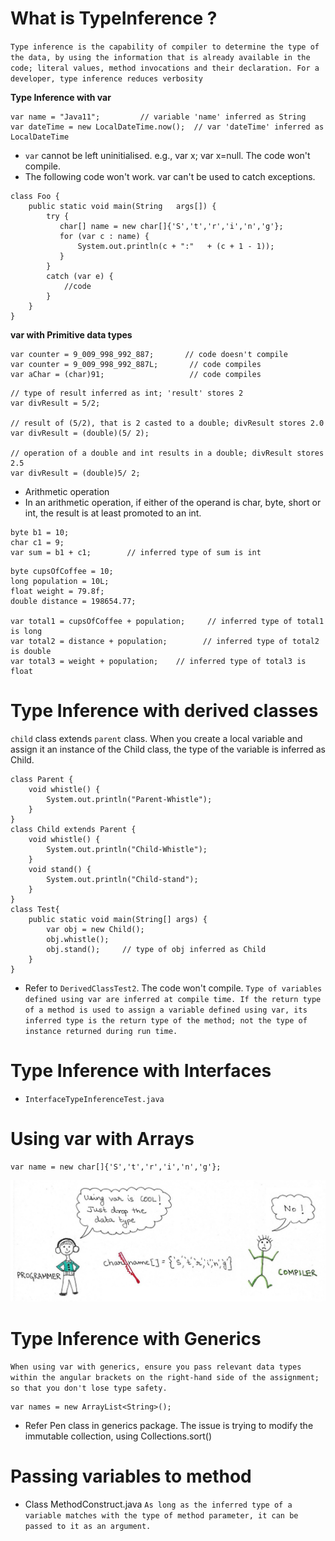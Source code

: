 # What is TypeInference ?
`Type inference is the capability of compiler to determine the type of the data, by using the information that is already available in the code; literal values, method invocations and their declaration. For a developer, type inference reduces verbosity`

**Type Inference with var**
```
var name = "Java11";         // variable 'name' inferred as String
var dateTime = new LocalDateTime.now();  // var 'dateTime' inferred as LocalDateTime
```
- `var` cannot be left uninitialised. e.g., var x; var x=null. The code won't compile.
- The following code won't work. var can't be used to catch exceptions.
```
class Foo {
    public static void main(String   args[]) {
        try {
           char[] name = new char[]{'S','t','r','i','n','g'};
           for (var c : name) {
               System.out.println(c + ":"   + (c + 1 - 1));
           }
        }
        catch (var e) {
            //code
        }
    }
}
```

**var with Primitive data types**
```
var counter = 9_009_998_992_887;       // code doesn't compile
var counter = 9_009_998_992_887L;       // code compiles
var aChar = (char)91;                   // code compiles
```

```
// type of result inferred as int; 'result' stores 2
var divResult = 5/2;

// result of (5/2), that is 2 casted to a double; divResult stores 2.0
var divResult = (double)(5/ 2);

// operation of a double and int results in a double; divResult stores 2.5
var divResult = (double)5/ 2;
```

- Arithmetic operation
- In an arithmetic operation, if either of the operand is char, byte, short or int, the result is at least promoted to an int.
```
byte b1 = 10;
char c1 = 9;
var sum = b1 + c1;        // inferred type of sum is int
```

```
byte cupsOfCoffee = 10;
long population = 10L;
float weight = 79.8f;
double distance = 198654.77;

var total1 = cupsOfCoffee + population;     // inferred type of total1 is long
var total2 = distance + population;        // inferred type of total2 is double
var total3 = weight + population;    // inferred type of total3 is float
```

# Type Inference with derived classes
`child` class extends `parent` class. When you create a local variable and assign it an instance of the Child class, the type of the variable is inferred as Child.
```
class Parent {
    void whistle() {
        System.out.println("Parent-Whistle");
    }
}
class Child extends Parent {
    void whistle() {
        System.out.println("Child-Whistle");
    }
    void stand() {
        System.out.println("Child-stand");
    }
}
class Test{
    public static void main(String[] args) {
        var obj = new Child();
        obj.whistle();
        obj.stand();     // type of obj inferred as Child
    }
}
```
- Refer to `DerivedClassTest2`. The code won't compile.
`Type of variables defined using var are inferred at compile time.
If the return type of a method is used to assign a variable defined using var, its inferred type is the return type of the method; not the type of instance returned during run time.`

# Type Inference with Interfaces
- `InterfaceTypeInferenceTest.java`

# Using var with Arrays
```
var name = new char[]{'S','t','r','i','n','g'};
```
![var-array](images/var-array.jpg?raw=true "var-array")

# Type Inference with Generics
`When using var with generics, ensure you pass relevant data types within the angular brackets on the right-hand side of the assignment; so that you don't lose type safety.`
```
var names = new ArrayList<String>();
```
- Refer Pen class in generics package. The issue is trying to modify the immutable collection, using Collections.sort()

# Passing variables to method
- Class MethodConstruct.java
`As long as the inferred type of a variable matches with the type of method parameter, it can be passed to it as an argument.`